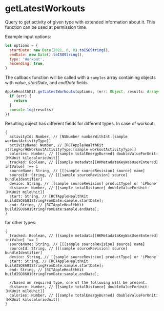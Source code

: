 # getLatestWorkouts

Query to get activity of given type with extended information about it. This function can be used at permission time.

Example input options:

```javascript
let options = {
  startDate: new Date(2021, 0, 0).toISOString(),
  endDate: new Date().toISOString(),
  type: 'Workout',
  ascending: true,
}
```

The callback function will be called with a `samples` array containing objects with _value_, _startDate_, and _endDate_ fields

```javascript
AppleHealthKit.getLatestWorkouts(options, (err: Object, results: Array<Object>) => {
  if (err) {
    return
  }
  console.log(results)
})
```

Resulting object has different fields for different types.
In case of workout:

```
{
  activityId: Number, // [NSNumber numberWithInt:[sample workoutActivityType]]
  activityName: Number, // [RCTAppleHealthKit stringForHKWorkoutActivityType:[sample workoutActivityType]]
  calories: Number, // [[sample totalEnergyBurned] doubleValueForUnit:[HKUnit kilocalorieUnit]]
  tracked: Boolean, // [[sample metadata][HKMetadataKeyWasUserEntered] intValue] !== 1
  sourceName: String, // [[[sample sourceRevision] source] name]
  sourceId: String, // [[[sample sourceRevision] source] bundleIdentifier]
  device: String, // [[sample sourceRevision] productType] or 'iPhone'
  distance: Number, // [[sample totalDistance] doubleValueForUnit:[HKUnit mileUnit]]
  start: String, // [RCTAppleHealthKit buildISO8601StringFromDate:sample.startDate];
  end: String, // [RCTAppleHealthKit buildISO8601StringFromDate:sample.endDate];
}
```

for other types:

```
{
  tracked: Boolean, // [[sample metadata][HKMetadataKeyWasUserEntered] intValue] !== 1
  sourceName: String, // [[[sample sourceRevision] source] name]
  sourceId: String, // [[[sample sourceRevision] source] bundleIdentifier]
  device: String, // [[sample sourceRevision] productType] or 'iPhone'
  start: String, // [RCTAppleHealthKit buildISO8601StringFromDate:sample.startDate];
  end: String, // [RCTAppleHealthKit buildISO8601StringFromDate:sample.endDate];

  //based on required type, one of the following will be present.
  distance: Number, // [[sample totalDistance] doubleValueForUnit:[HKUnit mileUnit]]
  calories: Number, // [[sample totalEnergyBurned] doubleValueForUnit:[HKUnit kilocalorieUnit]]
}
```
